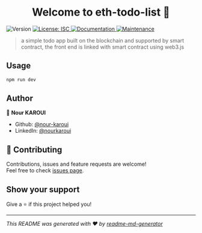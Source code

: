 <h1 align="center">Welcome to eth-todo-list 👋</h1>
<p>
  <img alt="Version" src="https://img.shields.io/badge/version-1.0.0-blue.svg?cacheSeconds=2592000" />
  <a href="#" target="_blank">
    <img alt="License: ISC" src="https://img.shields.io/badge/License-ISC-yellow.svg" />
  </a>
  <a href="https://github.com/nour-karoui/eth-todo-list#readme" target="_blank">
    <img alt="Documentation" src="https://img.shields.io/badge/documentation-yes-brightgreen.svg" />
  </a>
  <a href="https://github.com/nour-karoui/eth-todo-list/graphs/commit-activity" target="_blank">
    <img alt="Maintenance" src="https://img.shields.io/badge/Maintained%3F-yes-green.svg" />
  </a>
</p>

> a simple todo app built on the blockchain and supported by smart contract, the front end is linked with smart contract using web3.js


## Usage

```sh
npm run dev
```

## Author

👤 **Nour KAROUI**

* Github: [@nour-karoui](https://github.com/nour-karoui)
* LinkedIn: [@nourkaroui](https://linkedin.com/in/nourkaroui)

## 🤝 Contributing

Contributions, issues and feature requests are welcome!<br />Feel free to check [issues page](https://github.com/nour-karoui/eth-todo-list/issues). 

## Show your support

Give a ⭐️ if this project helped you!

***
_This README was generated with ❤️ by [readme-md-generator](https://github.com/kefranabg/readme-md-generator)_
